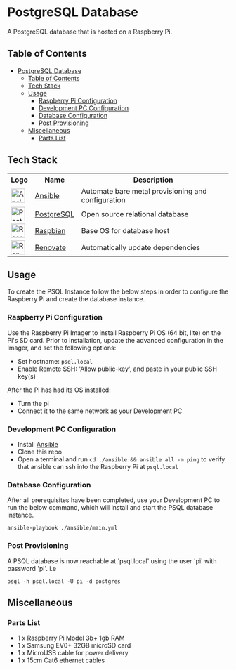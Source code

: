 # PostgreSQL Database

A PostgreSQL database that is hosted on a Raspberry Pi.

## Table of Contents

<!-- TOC -->
* [PostgreSQL Database](#postgresql-database)
  * [Table of Contents](#table-of-contents)
  * [Tech Stack](#tech-stack)
  * [Usage](#usage)
    * [Raspberry Pi Configuration](#raspberry-pi-configuration)
    * [Development PC Configuration](#development-pc-configuration)
    * [Database Configuration](#database-configuration)
    * [Post Provisioning](#post-provisioning)
  * [Miscellaneous](#miscellaneous)
    * [Parts List](#parts-list)
<!-- TOC -->

## Tech Stack

<table>
    <tr>
        <th>Logo</th>
        <th>Name</th>
        <th>Description</th>
    </tr>
    <tr>
        <td><img alt="Ansible logo" width="32" src="https://simpleicons.org/icons/ansible.svg"></td>
        <td><a href="https://www.ansible.com">Ansible</a></td>
        <td>Automate bare metal provisioning and configuration</td>
    </tr>
    <tr>
        <td><img alt="PostgreSQL logo" width="32" src="https://wiki.postgresql.org/images/a/a4/PostgreSQL_logo.3colors.svg"></td>
        <td><a href="https://www.ansible.com">PostgreSQL</a></td>
        <td>Open source relational database</td>
    </tr> 
    <tr>
        <td><img alt="Raspbian logo" width="32" src="https://www.raspberrypi.com/app/uploads/2021/10/cropped-Raspberry-Pi-Favicon-100x100-1-300x300.png"></td>
        <td><a href="https://www.raspbian.org/">Raspbian</a></td>
        <td>Base OS for database host</td>
    </tr>
    <tr>
        <td><img alt="Renovate logo" width="32" src="https://docs.renovatebot.com/assets/images/logo.png"></td>
        <td><a href="https://www.whitesourcesoftware.com/free-developer-tools/renovate">Renovate</a></td>
        <td>Automatically update dependencies</td>
    </tr>
</table>

## Usage

To create the PSQL Instance follow the below steps in order to configure the Raspberry Pi and create the database instance.

### Raspberry Pi Configuration

Use the Raspberry Pi Imager to install Raspberry Pi OS (64 bit, lite) on the Pi's SD card.
Prior to installation, update the advanced configuration in the Imager, and set the following options:
- Set hostname: `psql.local`
- Enable Remote SSH: 'Allow public-key', and paste in your public SSH key(s)

After the Pi has had its OS installed:
- Turn the pi
- Connect it to the same network as your Development PC

### Development PC Configuration
- Install [Ansible](https://docs.ansible.com/ansible/latest/installation_guide/intro_installation.html)
- Clone this repo
- Open a terminal and run `cd ./ansible && ansible all -m ping` to verify that ansible can ssh into the Raspberry Pi at `psql.local`

### Database Configuration 

After all prerequisites have been completed, use your Development PC to run the below command, which will install and start the PSQL database instance.
```
ansible-playbook ./ansible/main.yml
```

### Post Provisioning

A PSQL database is now reachable at 'psql.local' using the user 'pi' with password 'pi'. i.e

```
psql -h psql.local -U pi -d postgres
```

## Miscellaneous 

### Parts List

- 1 x Raspberry Pi Model 3b+ 1gb RAM
- 1 x Samsung EV0+ 32GB microSD card
- 1 x MicroUSB cable for power delivery 
- 1 x 15cm Cat6 ethernet cables
